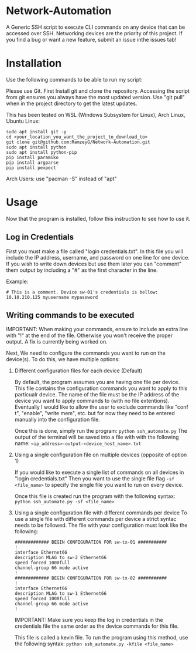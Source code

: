 # Network-Automation
A Generic SSH script to execute CLI commands on any device that can be accessed over SSH. Networking devices are the priority of this project. If you find a bug or want a new feature, submit an issue inthe issues tab!

# Installation
Use the following commands to be able to run my script:

Please use Git.
First Install git and clone the repository. Accessing the script from git
ensures you always have the most updated version. Use "git pull" when in the
project directory to get the latest updates.

This has been tested on WSL (Windows Subsystem for Linux), Arch Linux, Ubuntu Linux:
```
sudo apt install git -y
cd <your_location_you_want_the_project_to_download_to>
git clone git@github.com:RamzeyG/Network-Automation.git
sudo apt install python
sudo apt install python-pip
pip install paramiko
pip install argparse
pip install pexpect
```
Arch Users: use "pacman -S" instead of "apt"

# Usage
Now that the program is installed, follow this instruction to see how to use it.

## Log in Credentials
First you must make a file called "login credentials.txt". In this file you will include the IP address, username, and password on one line for one device. If you wish to write down devices but use them later you can "comment" them output by including a "#" as the first character in the line.
 
 Example: 
 ```
 # This is a comment. Device sw-01's credentials is bellow:
 10.10.210.125 myusername mypassword
 ```
 
 ## Writing commands to be executed
 IMPORTANT: When making your commands, ensure to include an extra line with "!" at the end of the file. Otherwise you won't receive the proper output. A fix is currently being worked on.
 
 Next, We need to configure the commands you want to run on the device(s). To do this,
we have multiple options:

1. Different configuration files for each device (Default)

   By default, the program assumes you are having one file per device. This file contains the configuration commands you want to apply to this particualr device. The name of the file must be the IP address of the device you want to apply commands to (with no file extentions). Eventually I would like to allow the user to exclude commands like "conf t", "enable", "write mem", etc. but for now they need to be entered manually into the configuration file.
   
    Once this is done, simply run the program: ```python ssh_automate.py```
    The output of the terminal will be saved into a file with with the following name: ```<ip_address>-output-<device_host_name>.txt```

2. Using a single configuration file on multiple devices (opposite of option 1)
   
   If you would like to execute a single list of commands on all devices in "login credentials.txt" Then you want to use the single file flag ```-sf <file_name>``` to specify the single file you want to run on every device.
   
   Once this file is created run the program with the following syntax: ```python ssh_automate.py -sf <file_name>```
  
3. Using a single configuration file with different commands per device
 To use a single file with different commands per device a strict syntac needs to be followed. The file with your configuration must look like the following:
    ```
    ############# BEGIN CONFIGURATION FOR sw-tx-01 ###########
    !
    interface Ethernet66
    description MLAG to sw-2 Ethernet66
    speed forced 1000full
    channel-group 66 mode active
    !
    ############# BEGIN CONFIGURATION FOR sw-tx-02 ###########
    !
    interface Ethernet66
    description MLAG to sw-1 Ethernet66
    speed forced 1000full
    channel-group 66 mode active
    !
    ```
    IMPORTANT: Make sure you keep the log in credentials in the credentials file the same order as the device commands for this file.
    
   This file is called a kevin file. To run the program using this method, use the following syntax: ```python ssh_automate.py -kfile <file_name>```
 
 
